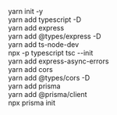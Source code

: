 yarn init -y <br>
yarn add typescript -D <br>
yarn add express <br>
yarn add @types/express -D <br>
yarn add ts-node-dev <br>
npx -p typescript tsc --init <br>
yarn add express-async-errors <br>
yarn add cors <br>
yarn add @types/cors -D <br>
yarn add prisma <br>
yarn add @prisma/client <br>
npx prisma init <br>